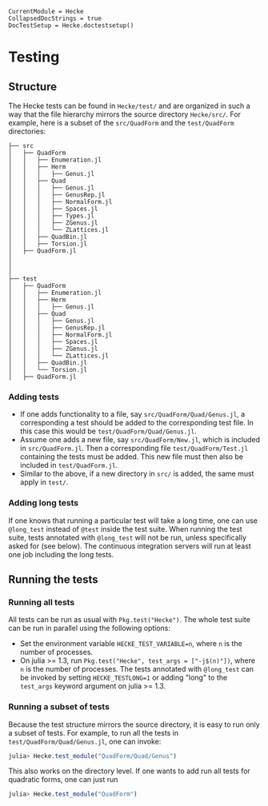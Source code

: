 ```@meta
CurrentModule = Hecke
CollapsedDocStrings = true
DocTestSetup = Hecke.doctestsetup()
```
# Testing

## Structure

The Hecke tests can be found in `Hecke/test/` and are organized in such a way that the file hierarchy mirrors the source directory
`Hecke/src/`. For example, here is a subset of the `src/QuadForm` and the `test/QuadForm` directories:

```
├── src
│   ├── QuadForm
│   │   ├── Enumeration.jl
│   │   ├── Herm
│   │   │   ├── Genus.jl
│   │   ├── Quad
│   │   │   ├── Genus.jl
│   │   │   ├── GenusRep.jl
│   │   │   ├── NormalForm.jl
│   │   │   ├── Spaces.jl
│   │   │   ├── Types.jl
│   │   │   ├── ZGenus.jl
│   │   │   └── ZLattices.jl
│   │   ├── QuadBin.jl
│   │   ├── Torsion.jl
│   ├── QuadForm.jl
│
│
│
├── test
│   ├── QuadForm
│   │   ├── Enumeration.jl
│   │   ├── Herm
│   │   │   ├── Genus.jl
│   │   ├── Quad
│   │   │   ├── Genus.jl
│   │   │   ├── GenusRep.jl
│   │   │   ├── NormalForm.jl
│   │   │   ├── Spaces.jl
│   │   │   ├── ZGenus.jl
│   │   │   └── ZLattices.jl
│   │   ├── QuadBin.jl
│   │   └── Torsion.jl
│   ├── QuadForm.jl
```

### Adding tests

- If one adds functionality to a file, say `src/QuadForm/Quad/Genus.jl`, a
  corresponding a test should be added to the corresponding test file. In this
  case this would be `test/QuadForm/Quad/Genus.jl`.
- Assume one adds a new file, say `src/QuadForm/New.jl`, which is included in
  `src/QuadForm.jl`. Then a corresponding file `test/QuadForm/Test.jl`
  containing the tests must be added. This new file must then also be included
  in `test/QuadForm.jl`.
- Similar to the above, if a new directory in `src/` is added, the same must apply
  in `test/`.

### Adding long tests

If one knows that running a particular test will take a long time, one can use
`@long_test` instead of `@test` inside the test suite. When running the test
suite, tests annotated with `@long_test` will not be run, unless specifically
asked for (see below). The continuous integration servers will run at least one
job including the long tests.

## Running the tests

### Running all tests

All tests can be run as usual with `Pkg.test("Hecke")`. The whole test suite can be run in parallel using the following options:
- Set the environment variable `HECKE_TEST_VARIABLE=n`, where `n` is the number of processes.
- On julia >= 1.3, run `Pkg.test("Hecke", test_args = ["-j$(n)"])`, where `n` is the number of processes.
The tests annotated with `@long_test` can be invoked by setting `HECKE_TESTLONG=1` or adding "long" to the `test_args` keyword argument on julia >= 1.3.

### Running a subset of tests

Because the test structure mirrors the source directory, it is easy to run only a subset of tests. For example, to run all the tests in `test/QuadForm/Quad/Genus.jl`, one can invoke:

```julia
julia> Hecke.test_module("QuadForm/Quad/Genus")
```

This also works on the directory level. If one wants to add run all tests for quadratic forms, one can just run

```julia
julia> Hecke.test_module("QuadForm")
```
